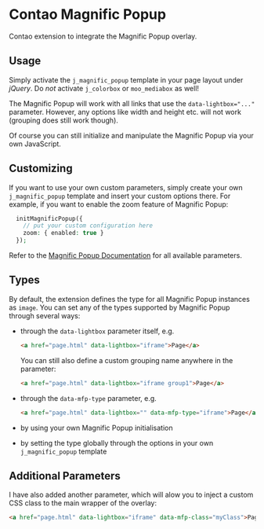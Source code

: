 Contao Magnific Popup
=====================

Contao extension to integrate the Magnific Popup overlay.

## Usage

Simply activate the `j_magnific_popup` template in your page layout under _jQuery_. Do _not_ activate `j_colorbox` or `moo_mediabox` as well!

The Magnific Popup will work with all links that use the `data-lightbox="..."` parameter. However, any options like width and height etc. will not work (grouping does still work though).

Of course you can still initialize and manipulate the Magnific Popup via your own JavaScript.

## Customizing

If you want to use your own custom parameters, simply create your own `j_magnific_popup` template and insert your custom options there. For example, if you want to enable the zoom feature of Magnific Popup:
```php
  initMagnificPopup({
    // put your custom configuration here
    zoom: { enabled: true }
  });
```
Refer to the [Magnific Popup Documentation](http://dimsemenov.com/plugins/magnific-popup/documentation.html) for all available parameters.

## Types

By default, the extension defines the type for all Magnific Popup instances as `image`. You can set any of the types supported by Magnific Popup through several ways:

- through the `data-lightbox` parameter itself, e.g.

  ```html
  <a href="page.html" data-lightbox="iframe">Page</a>
  ```

  You can still also define a custom grouping name anywhere in the parameter:

  ```html
  <a href="page.html" data-lightbox="iframe group1">Page</a>
  ```

- through the `data-mfp-type` parameter, e.g.

  ```html
  <a href="page.html" data-lightbox="" data-mfp-type="iframe">Page</a>
  ```

- by using your own Magnific Popup initialisation
- by setting the type globally through the options in your own `j_magnific_popup` template

## Additional Parameters

I have also added another parameter, which will alow you to inject a custom CSS class to the main wrapper of the overlay:
```html
<a href="page.html" data-lightbox="iframe" data-mfp-class="myClass">Page</a>
```